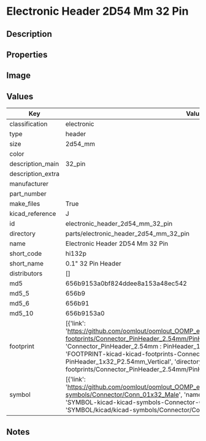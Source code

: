 # Electronic Header 2D54 Mm 32 Pin

## Description

## Properties


## Image


## Values

| Key | Value |
| --- | --- |
| classification | electronic |
| type | header |
| size | 2d54_mm |
| color |  |
| description_main | 32_pin |
| description_extra |  |
| manufacturer |  |
| part_number |  |
| make_files | True |
| kicad_reference | J |
| id | electronic_header_2d54_mm_32_pin |
| directory | parts/electronic_header_2d54_mm_32_pin |
| name | Electronic Header 2D54 Mm 32 Pin |
| short_code | hi132p |
| short_name | 0.1" 32 Pin Header |
| distributors | [] |
| md5 | 656b9153a0bf824ddee8a153a48ec542 |
| md5_5 | 656b9 |
| md5_6 | 656b91 |
| md5_10 | 656b9153a0 |
| footprint | [{'link': 'https://github.com/oomlout/oomlout_OOMP_eda_V2/tree/main/FOOTPRINT/kicad/kicad-footprints/Connector_PinHeader_2.54mm/PinHeader_1x32_P2.54mm_Vertical', 'name': 'Connector_PinHeader_2.54mm : PinHeader_1x32_P2.54mm_Vertical', 'id': 'FOOTPRINT-kicad-kicad-footprints-Connector_PinHeader_2.54mm-PinHeader_1x32_P2.54mm_Vertical', 'directory': 'FOOTPRINT/kicad/kicad-footprints/Connector_PinHeader_2.54mm/PinHeader_1x32_P2.54mm_Vertical/'}] |
| symbol | [{'link': 'https://github.com/oomlout/oomlout_OOMP_eda_V2/tree/main/SYMBOL/kicad/kicad-symbols/Connector/Conn_01x32_Male', 'name': 'Connector : Conn_01x32_Male', 'id': 'SYMBOL-kicad-kicad-symbols-Connector-Conn_01x32_Male', 'directory': 'SYMBOL/kicad/kicad-symbols/Connector/Conn_01x32_Male/'}] |

## Notes

